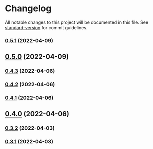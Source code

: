 # Changelog

All notable changes to this project will be documented in this file. See [standard-version](https://github.com/conventional-changelog/standard-version) for commit guidelines.

### [0.5.1](https://github.com/Lanseria/video-downloader/compare/v0.5.0...v0.5.1) (2022-04-09)

## [0.5.0](https://github.com/Lanseria/video-downloader/compare/v0.4.3...v0.5.0) (2022-04-09)

### [0.4.3](https://github.com/Lanseria/video-downloader/compare/v0.4.2...v0.4.3) (2022-04-06)

### [0.4.2](https://github.com/Lanseria/video-downloader/compare/v0.4.1...v0.4.2) (2022-04-06)

### [0.4.1](https://github.com/Lanseria/video-downloader/compare/v0.4.0...v0.4.1) (2022-04-06)

## [0.4.0](https://github.com/Lanseria/video-downloader/compare/v0.3.2...v0.4.0) (2022-04-06)

### [0.3.2](https://github.com/Lanseria/video-downloader/compare/v0.3.0...v0.3.2) (2022-04-03)

### [0.3.1](https://github.com/Lanseria/video-downloader/compare/v0.3.0...v0.3.1) (2022-04-03)
